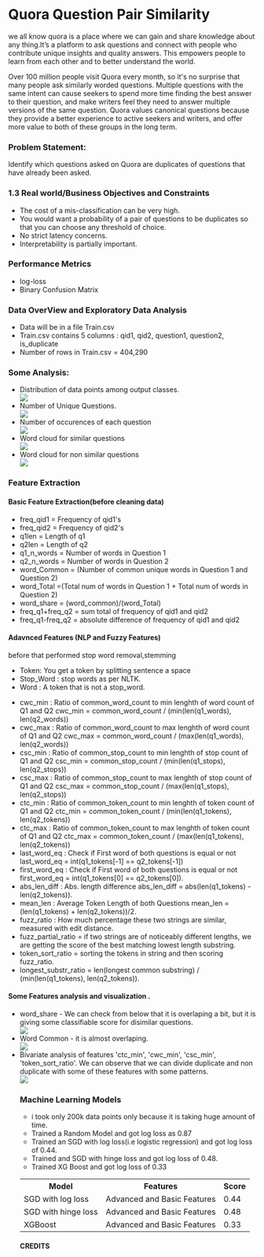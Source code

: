 # Quora Question Pair Similarity
<p>we all know quora is a place where we can gain and share knowledge about any thing.It’s a platform to ask questions and connect with people who contribute unique insights and quality answers. This empowers people to learn from each other and to better understand the world.</p>
<p>Over 100 million people visit Quora every month, so it's no surprise that many people ask similarly worded questions. Multiple questions with the same intent can cause seekers to spend more time finding the best answer to their question, and make writers feel they need to answer multiple versions of the same question. Quora values canonical questions because they provide a better experience to active seekers and writers, and offer more value to both of these groups in the long term.</p>
<h3>Problem Statement: </h3>
<p>Identify which questions asked on Quora are duplicates of questions that have already been asked.</p>
<h3>1.3 Real world/Business Objectives and Constraints</h3>
<ul>
  <li> The cost of a mis-classification can be very high.</li>
  <li> You would want a probability of a pair of questions to be duplicates so that you can choose any threshold of choice.</li>
  <li> No strict latency concerns.</li>
  <li> Interpretability is partially important.</li>
</ul>
<h3> Performance Metrics </h3>
<ul>
  <li> log-loss </li>
  <li> Binary Confusion Matrix </li>
</ul>
<h3> Data OverView and Exploratory Data Analysis </h3>
<ul>
  <li> Data will be in a file Train.csv </li>
  <li> Train.csv contains 5 columns : qid1, qid2, question1, question2, is_duplicate </li>
  <li> Number of rows in Train.csv = 404,290 </li>
</ul>
<h3> Some Analysis: </h3>
<ul>
  <li> Distribution of data points among output classes. </li>
  <img src="img1.png"></img>
  <li> Number of Unique Questions. </li>
  <img src="img2.png"></img>
  <li> Number of occurences of each question </li>
  <img src="img3.png"></img>
  <li> Word cloud for similar questions </li>
  <img src="img4.png"></img>
  <li> Word cloud for non similar questions </li>
  <img src="img5.png"></img>
</ul>
<h3> Feature Extraction </h3>
<h4> Basic Feature Extraction(before cleaning data) </h4>
<ul>
  <li> freq_qid1 = Frequency of qid1's </li>
  <li> freq_qid2 = Frequency of qid2's </li>
  <li> q1len = Length of q1            </li>
  <li> q2len = Length of q2            </li>
  <li> q1_n_words = Number of words in Question 1 </li>
  <li> q2_n_words = Number of words in Question 2 </li>
  <li> word_Common = (Number of common unique words in Question 1 and Question 2) </li>
  <li> word_Total =(Total num of words in Question 1 + Total num of words in Question 2) </li>
  <li> word_share = (word_common)/(word_Total) </li>
  <li> freq_q1+freq_q2 = sum total of frequency of qid1 and qid2 </li>
  <li> freq_q1-freq_q2 = absolute difference of frequency of qid1 and qid2 </li>
</ul>
<h4> Adavnced Features (NLP and Fuzzy Features) </h4>
<p>before that performed stop word removal,stemming</p>
<ul>
  <li> Token: You get a token by splitting sentence a space </li>
  <li> Stop_Word : stop words as per NLTK.</li>
  <li> Word : A token that is not a stop_word.</li>
</ul>
<ul>
  <li> cwc_min : Ratio of common_word_count to min lenghth of word count of Q1 and Q2
    cwc_min = common_word_count / (min(len(q1_words), len(q2_words)) </li>
  <li> cwc_max : Ratio of common_word_count to max lenghth of word count of Q1 and Q2
    cwc_max = common_word_count / (max(len(q1_words), len(q2_words)) </li>
  <li> csc_min : Ratio of common_stop_count to min lenghth of stop count of Q1 and Q2
    csc_min = common_stop_count / (min(len(q1_stops), len(q2_stops)) </li>
  <li> csc_max : Ratio of common_stop_count to max lenghth of stop count of Q1 and Q2
    csc_max = common_stop_count / (max(len(q1_stops), len(q2_stops)) </li>
  <li> ctc_min : Ratio of common_token_count to min lenghth of token count of Q1 and Q2
    ctc_min = common_token_count / (min(len(q1_tokens), len(q2_tokens)) </li>
  <li> ctc_max : Ratio of common_token_count to max lenghth of token count of Q1 and Q2
ctc_max = common_token_count / (max(len(q1_tokens), len(q2_tokens)) </li>
  <li> last_word_eq : Check if First word of both questions is equal or not
    last_word_eq = int(q1_tokens[-1] == q2_tokens[-1]) </li>
  <li> first_word_eq : Check if First word of both questions is equal or not
    first_word_eq = int(q1_tokens[0] == q2_tokens[0]). </li>
  <li> abs_len_diff : Abs. length difference
    abs_len_diff = abs(len(q1_tokens) - len(q2_tokens)). </li>
  <li> mean_len : Average Token Length of both Questions
    mean_len = (len(q1_tokens) + len(q2_tokens))/2. </li>
  <li> fuzz_ratio : How much percentage these two strings are similar, measured with edit distance. </li>
  <li> fuzz_partial_ratio = if two strings are of noticeably different lengths, we are getting the score of the best matching lowest length substring. </li>
  <li> token_sort_ratio = sorting the tokens in string and then scoring fuzz_ratio. </li>
  <li> longest_substr_ratio = len(longest common substring) / (min(len(q1_tokens), len(q2_tokens)). </li>
</ul>
<h4> Some Features analysis and visualization .</h4>
<ul>
  <li> word_share - We can check from below that it is overlaping a bit, but it is giving some classifiable score for disimilar questions.</li>
  <img src="img6.png"></img>
  <li> Word Common - it is almost overlaping. </li>
  <img src="img7.png"></img>
  <li> Bivariate analysis of features 'ctc_min', 'cwc_min', 'csc_min', 'token_sort_ratio'. We can observe that we can divide duplicate and non duplicate with some of these features with some patterns. </li>
  <img src="img8.png"></img>
<h3>Machine Learning Models </h3>
<ul>
  <li> i took only 200k data points only because it is taking huge amount of time. </li>
  <li> Trained a Random Model and got log loss as 0.87 </li>
  <li> Trained an SGD with log loss(i.e logistic regression) and got log loss of 0.44. </li>
  <li> Trained and SGD with hinge loss and got log loss of 0.48. </li>
  <li> Trained XG Boost and got log loss of 0.33 </li>
</ul>
<table>
  <tr>
    <th> Model </th>
    <th> Features </th>
    <th> Score </th>
  </tr>
  <tr>
    <td> SGD with log loss </td>
    <td> Advanced and Basic Features </td>
    <td> 0.44 </td>
  </tr>
  <tr> 
    <td> SGD with hinge loss </td>
    <td> Advanced and Basic Features </td>
    <td> 0.48 </td>
 </tr>
  <tr>
    <td> XGBoost  </td>
    <td> Advanced and Basic Features </td>
    <td> 0.33 </td>
  </tr>
</table>
<h4>CREDITS</h4>
  
    
    



 

  

